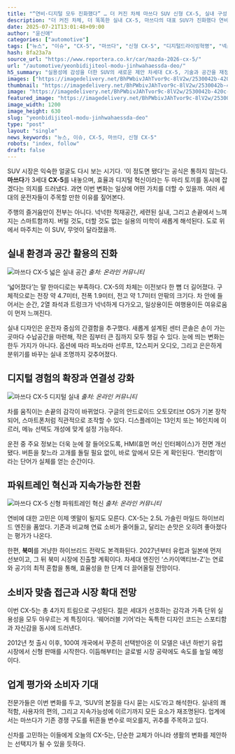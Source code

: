 ```yaml
---
title: "“연비·디지털 모두 진화했다” … 더 커진 차체 마쓰다 SUV 신형 CX-5, 실내 구성, 파워트레인 ‘혁신’"
description: "더 커진 차체, 더 똑똑한 실내 CX-5, 마쓰다의 대표 SUV가 진화했다 연비·디지털·디자인 모두 새 얼굴 ..."
date: 2025-07-21T13:01:48+09:00
author: "윤신애"
categories: ["automotive"]
tags: ["뉴스", "이슈", "CX-5", "마쓰다", "신형 CX-5", "디지털드라이빙혁명", "넥스트패밀리카트렌드"]
hash: 8fa23a7a
source_url: "https://www.reportera.co.kr/car/mazda-2026-cx-5/"
url: "/automotive/yeonbidijiteol-modu-jinhwahaessda-deo/"
h5_summary: "실용성에 감성을 더한 SUV의 새로운 제안 차세대 CX-5, 기술과 공간을 재정의하다"
images: ["https://imagedelivery.net/BhPWbivJAhTvor9c-8lV2w/2530042b-420c-4487-88ea-5c659ce7be00/public", "https://imagedelivery.net/BhPWbivJAhTvor9c-8lV2w/7591353c-15ee-4b38-ffc6-55509c787600/public", "https://imagedelivery.net/BhPWbivJAhTvor9c-8lV2w/fdeda54f-8b2a-422d-1484-24e9781b5600/public", "https://imagedelivery.net/BhPWbivJAhTvor9c-8lV2w/bc33e56c-9c7a-40c6-1148-c1d934a8cb00/public"]
thumbnail: "https://imagedelivery.net/BhPWbivJAhTvor9c-8lV2w/2530042b-420c-4487-88ea-5c659ce7be00/public"
image: "https://imagedelivery.net/BhPWbivJAhTvor9c-8lV2w/2530042b-420c-4487-88ea-5c659ce7be00/public"
featured_image: "https://imagedelivery.net/BhPWbivJAhTvor9c-8lV2w/2530042b-420c-4487-88ea-5c659ce7be00/public"
image_width: 1200
image_height: 630
slug: "yeonbidijiteol-modu-jinhwahaessda-deo"
type: "post"
layout: "single"
news_keywords: "뉴스, 이슈, CX-5, 마쓰다, 신형 CX-5"
robots: "index, follow"
draft: false
---
```


SUV 시장은 익숙한 얼굴도 다시 보는 시기다. ‘이 정도면 됐다’는 공식은 통하지 않는다. **마쓰다**가 3세대 **CX-5**를 내놓으며, 효율과 디지털 혁신이라는 두 마리 토끼를 동시에 잡겠다는 의지를 드러냈다. 과연 이번 변화는 일상에 어떤 가치를 더할 수 있을까. 여러 세대의 운전자들이 주목할 만한 이유를 짚어본다.

주행의 즐거움만이 전부는 아니다. 넉넉한 적재공간, 세련된 실내, 그리고 손끝에서 느껴지는 스마트함까지. 버릴 것도, 더할 것도 없는 실용의 미학이 새롭게 해석된다. 도로 위에서 마주치는 이 SUV, 무엇이 달라졌을까.

## 실내 환경과 공간 활용의 진화

![마쓰다 CX-5 넓은 실내 공간](https://imagedelivery.net/BhPWbivJAhTvor9c-8lV2w/fdeda54f-8b2a-422d-1484-24e9781b5600/public)
*출처: 온라인 커뮤니티*


‘넓어졌다’는 말 한마디로는 부족하다. CX-5의 차체는 이전보다 한 뼘 더 길어졌다. 구체적으로는 전장 약 4.7미터, 전폭 1.9미터, 전고 약 1.7미터 안팎의 크기다. 차 안에 들어서는 순간, 2열 좌석과 트렁크가 넉넉하게 다가오고, 일상용이든 여행용이든 여유로움이 먼저 느껴진다.

실내 디자인은 운전자 중심의 간결함을 추구했다. 새롭게 설계된 센터 콘솔은 손이 가는 곳마다 수납공간을 마련해, 작은 짐부터 큰 짐까지 모두 챙길 수 있다. 눈에 띄는 변화는 한두 가지가 아니다. 옵션에 따라 파노라마 선루프, 12스피커 오디오, 그리고 은은하게 분위기를 바꾸는 실내 조명까지 갖추어졌다.

## 디지털 경험의 확장과 연결성 강화

![마쓰다 CX-5 디지털 실내](https://imagedelivery.net/BhPWbivJAhTvor9c-8lV2w/7591353c-15ee-4b38-ffc6-55509c787600/public)
*출처: 온라인 커뮤니티*


차를 움직이는 손끝의 감각이 바뀌었다. 구글의 안드로이드 오토모티브 OS가 기본 장착되어, 스마트폰처럼 직관적으로 조작할 수 있다. 디스플레이는 13인치 또는 16인치에 이르러, 메뉴 선택도 개성에 맞게 설정 가능하다.

운전 중 주요 정보는 더욱 눈에 잘 들어오도록, HMI(휴먼 머신 인터페이스)가 전면 개선됐다. 버튼을 찾느라 고개를 돌릴 필요 없이, 바로 앞에서 모든 게 확인된다. ‘편리함’이라는 단어가 실체를 얻는 순간이다.

## 파워트레인 혁신과 지속가능한 전환

![마쓰다 CX-5 신형 파워트레인 혁신](https://imagedelivery.net/BhPWbivJAhTvor9c-8lV2w/bc33e56c-9c7a-40c6-1148-c1d934a8cb00/public)
*출처: 온라인 커뮤니티*


연비에 대한 고민은 이제 옛말이 될지도 모른다. CX-5는 2.5L 가솔린 마일드 하이브리드 엔진을 품었다. 기존과 비교해 연료 소비가 줄어들고, 달리는 손맛은 오히려 좋아졌다는 평가가 나온다.

한편, **북미**를 겨냥한 하이브리드 전략도 본격화된다. 2027년부터 유럽과 일본에 먼저 선보이고, 그 뒤 북미 시장에 진출할 계획이다. 차세대 엔진인 ‘스카이액티브-Z’는 연료와 공기의 최적 혼합을 통해, 효율성을 한 단계 더 끌어올릴 전망이다.

## 소비자 맞춤 접근과 시장 확대 전망

이번 CX-5는 총 4가지 트림으로 구성된다. 젊은 세대가 선호하는 감각과 가족 단위 실용성을 모두 아우르는 게 특징이다. ‘웨어러블 기어’라는 독특한 디자인 코드는 스포티함과 자신감을 동시에 드러낸다.

2012년 첫 출시 이후, 100여 개국에서 꾸준히 선택받아온 이 모델은 내년 하반기 유럽 시장에서 신형 판매를 시작한다. 이듬해부터는 글로벌 시장 공략에도 속도를 높일 예정이다.

## 업계 평가와 소비자 기대

전문가들은 이번 변화를 두고, ‘SUV의 본질을 다시 묻는 시도’라고 해석한다. 실내의 쾌적함, 사용자의 편의, 그리고 지속가능성에 이르기까지 모든 요소가 재조명된다. 업계에서는 마쓰다가 기존 경쟁 구도를 뒤흔들 변수로 떠오를지, 귀추를 주목하고 있다.

신차를 고민하는 이들에게 오늘의 CX-5는, 단순한 교체가 아니라 생활의 변화를 제안하는 선택지가 될 수 있을 듯하다.
